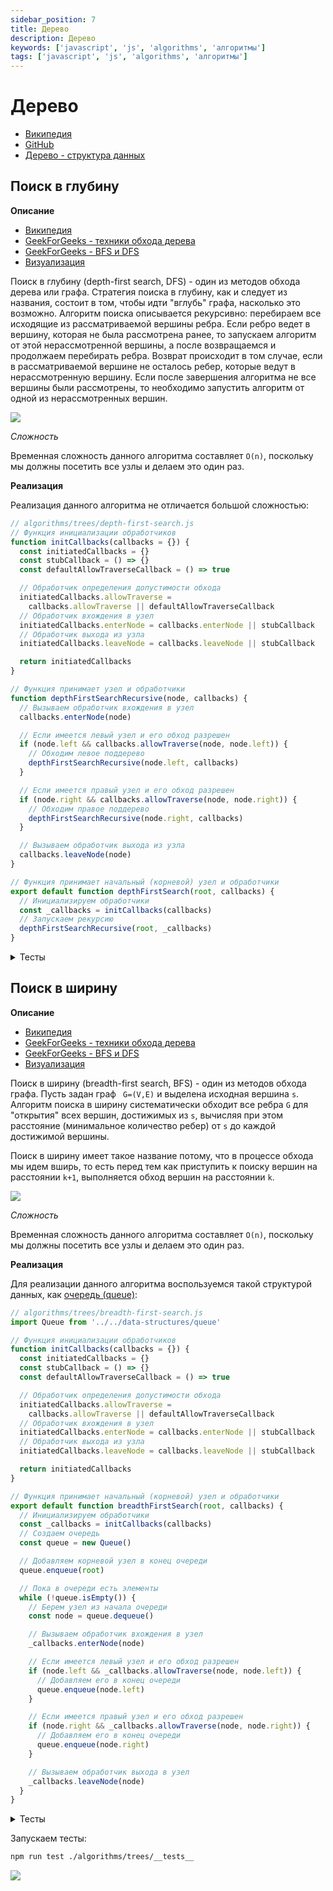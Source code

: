 ```yaml
---
sidebar_position: 7
title: Дерево
description: Дерево
keywords: ['javascript', 'js', 'algorithms', 'алгоритмы']
tags: ['javascript', 'js', 'algorithms', 'алгоритмы']
---
```


# Дерево

- [Википедия](https://ru.wikipedia.org/wiki/%D0%94%D0%B5%D1%80%D0%B5%D0%B2%D0%BE_(%D1%81%D1%82%D1%80%D1%83%D0%BA%D1%82%D1%83%D1%80%D0%B0_%D0%B4%D0%B0%D0%BD%D0%BD%D1%8B%D1%85))
- [GitHub](https://github.com/harryheman/algorithms-data-structures/tree/main/src/algorithms/trees)
- [Дерево - структура данных](../data-structures//tree/tree.md)

## Поиск в глубину

__Описание__

- [Википедия](https://ru.wikipedia.org/wiki/%D0%9F%D0%BE%D0%B8%D1%81%D0%BA_%D0%B2_%D0%B3%D0%BB%D1%83%D0%B1%D0%B8%D0%BD%D1%83)
- [GeekForGeeks - техники обхода дерева](https://www.geeksforgeeks.org/tree-traversals-inorder-preorder-and-postorder/)
- [GeekForGeeks - BFS и DFS](https://www.geeksforgeeks.org/bfs-vs-dfs-binary-tree/)
- [Визуализация](https://www.cs.usfca.edu/~galles/visualization/DFS.html)

Поиск в глубину (depth-first search, DFS) - один из методов обхода дерева или графа. Стратегия поиска в глубину, как и следует из названия, состоит в том, чтобы идти "вглубь" графа, насколько это возможно. Алгоритм поиска описывается рекурсивно: перебираем все исходящие из рассматриваемой вершины ребра. Если ребро ведет в вершину, которая не была рассмотрена ранее, то запускаем алгоритм от этой нерассмотренной вершины, а после возвращаемся и продолжаем перебирать ребра. Возврат происходит в том случае, если в рассматриваемой вершине не осталось ребер, которые ведут в нерассмотренную вершину. Если после завершения алгоритма не все вершины были рассмотрены, то необходимо запустить алгоритм от одной из нерассмотренных вершин.

<img src="https://habrastorage.org/webt/ig/p-/xt/igp-xtll9abataqmmy_gxlpirmq.gif" />
<br />

_Сложность_

Временная сложность данного алгоритма составляет `O(n)`, поскольку мы должны посетить все узлы и делаем это один раз.

__Реализация__

Реализация данного алгоритма не отличается большой сложностью:

```javascript
// algorithms/trees/depth-first-search.js
// Функция инициализации обработчиков
function initCallbacks(callbacks = {}) {
  const initiatedCallbacks = {}
  const stubCallback = () => {}
  const defaultAllowTraverseCallback = () => true

  // Обработчик определения допустимости обхода
  initiatedCallbacks.allowTraverse =
    callbacks.allowTraverse || defaultAllowTraverseCallback
  // Обработчик вхождения в узел
  initiatedCallbacks.enterNode = callbacks.enterNode || stubCallback
  // Обработчик выхода из узла
  initiatedCallbacks.leaveNode = callbacks.leaveNode || stubCallback

  return initiatedCallbacks
}

// Функция принимает узел и обработчики
function depthFirstSearchRecursive(node, callbacks) {
  // Вызываем обработчик вхождения в узел
  callbacks.enterNode(node)

  // Если имеется левый узел и его обход разрешен
  if (node.left && callbacks.allowTraverse(node, node.left)) {
    // Обходим левое поддерево
    depthFirstSearchRecursive(node.left, callbacks)
  }

  // Если имеется правый узел и его обход разрешен
  if (node.right && callbacks.allowTraverse(node, node.right)) {
    // Обходим правое поддерево
    depthFirstSearchRecursive(node.right, callbacks)
  }

  // Вызываем обработчик выхода из узла
  callbacks.leaveNode(node)
}

// Функция принимает начальный (корневой) узел и обработчики
export default function depthFirstSearch(root, callbacks) {
  // Инициализируем обработчики
  const _callbacks = initCallbacks(callbacks)
  // Запускаем рекурсию
  depthFirstSearchRecursive(root, _callbacks)
}
```

<details>
<summary>Тесты</summary>

```javascript
// algorithms/trees/__tests__/depth-first-search.test.js
import BinaryTreeNode from '../../../data-structures/tree/binary-tree-node'
import depthFirstSearch from '../depth-first-search'

describe('depthFirstSearch', () => {
  it('должен обойти дерево в глубину', () => {
    const nodeA = new BinaryTreeNode('A')
    const nodeB = new BinaryTreeNode('B')
    const nodeC = new BinaryTreeNode('C')
    const nodeD = new BinaryTreeNode('D')
    const nodeE = new BinaryTreeNode('E')
    const nodeF = new BinaryTreeNode('F')
    const nodeG = new BinaryTreeNode('G')

    nodeA.setLeft(nodeB).setRight(nodeC)
    nodeB.setLeft(nodeD).setRight(nodeE)
    nodeC.setLeft(nodeF).setRight(nodeG)

    expect(nodeA.toString()).toBe('D,B,E,A,F,C,G')

    const enterNodeCallback = jest.fn()
    const leaveNodeCallback = jest.fn()

    // Обходим дерево с дефолтными обработчиками
    depthFirstSearch(nodeA)

    // Обходим дерево с кастомными обработчиками
    depthFirstSearch(nodeA, {
      enterNode: enterNodeCallback,
      leaveNode: leaveNodeCallback,
    })

    expect(enterNodeCallback).toHaveBeenCalledTimes(7)
    expect(leaveNodeCallback).toHaveBeenCalledTimes(7)

    // Проверяем вход в узлы
    expect(enterNodeCallback.mock.calls[0][0].value).toEqual('A')
    expect(enterNodeCallback.mock.calls[1][0].value).toEqual('B')
    expect(enterNodeCallback.mock.calls[2][0].value).toEqual('D')
    expect(enterNodeCallback.mock.calls[3][0].value).toEqual('E')
    expect(enterNodeCallback.mock.calls[4][0].value).toEqual('C')
    expect(enterNodeCallback.mock.calls[5][0].value).toEqual('F')
    expect(enterNodeCallback.mock.calls[6][0].value).toEqual('G')

    // Проверяем выход из узлов
    expect(leaveNodeCallback.mock.calls[0][0].value).toEqual('D')
    expect(leaveNodeCallback.mock.calls[1][0].value).toEqual('E')
    expect(leaveNodeCallback.mock.calls[2][0].value).toEqual('B')
    expect(leaveNodeCallback.mock.calls[3][0].value).toEqual('F')
    expect(leaveNodeCallback.mock.calls[4][0].value).toEqual('G')
    expect(leaveNodeCallback.mock.calls[5][0].value).toEqual('C')
    expect(leaveNodeCallback.mock.calls[6][0].value).toEqual('A')
  })

  it('должен проверить возможность кастомизации обработчиков', () => {
    const nodeA = new BinaryTreeNode('A')
    const nodeB = new BinaryTreeNode('B')
    const nodeC = new BinaryTreeNode('C')
    const nodeD = new BinaryTreeNode('D')
    const nodeE = new BinaryTreeNode('E')
    const nodeF = new BinaryTreeNode('F')
    const nodeG = new BinaryTreeNode('G')

    nodeA.setLeft(nodeB).setRight(nodeC)
    nodeB.setLeft(nodeD).setRight(nodeE)
    nodeC.setLeft(nodeF).setRight(nodeG)

    expect(nodeA.toString()).toBe('D,B,E,A,F,C,G')

    const enterNodeCallback = jest.fn()
    const leaveNodeCallback = jest.fn()

    // Обходим дерево с дефолтными обработчиками
    depthFirstSearch(nodeA)

    // Обходим дерево с кастомными обработчиками
    depthFirstSearch(nodeA, {
      allowTraverse: (node, child) => {
        // Запрещаем обход левой части дерева
        return child.value !== 'B'
      },
      enterNode: enterNodeCallback,
      leaveNode: leaveNodeCallback,
    })

    expect(enterNodeCallback).toHaveBeenCalledTimes(4)
    expect(leaveNodeCallback).toHaveBeenCalledTimes(4)

    // Проверяем вход в узлы
    expect(enterNodeCallback.mock.calls[0][0].value).toEqual('A')
    expect(enterNodeCallback.mock.calls[1][0].value).toEqual('C')
    expect(enterNodeCallback.mock.calls[2][0].value).toEqual('F')
    expect(enterNodeCallback.mock.calls[3][0].value).toEqual('G')

    // Проверяем выход из узлов
    expect(leaveNodeCallback.mock.calls[0][0].value).toEqual('F')
    expect(leaveNodeCallback.mock.calls[1][0].value).toEqual('G')
    expect(leaveNodeCallback.mock.calls[2][0].value).toEqual('C')
    expect(leaveNodeCallback.mock.calls[3][0].value).toEqual('A')
  })
})
```

</details>

## Поиск в ширину

__Описание__

- [Википедия](https://ru.wikipedia.org/wiki/%D0%9F%D0%BE%D0%B8%D1%81%D0%BA_%D0%B2_%D1%88%D0%B8%D1%80%D0%B8%D0%BD%D1%83)
- [GeekForGeeks - техники обхода дерева](https://www.geeksforgeeks.org/tree-traversals-inorder-preorder-and-postorder/)
- [GeekForGeeks - BFS и DFS](https://www.geeksforgeeks.org/bfs-vs-dfs-binary-tree/)
- [Визуализация](https://www.cs.usfca.edu/~galles/visualization/BFS.html)

Поиск в ширину (breadth-first search, BFS) - один из методов обхода графа. Пусть задан граф ` G=(V,E)` и выделена исходная вершина `s`. Алгоритм поиска в ширину систематически обходит все ребра `G` для "открытия" всех вершин, достижимых из `s`, вычисляя при этом расстояние (минимальное количество ребер) от `s` до каждой достижимой вершины.

Поиск в ширину имеет такое название потому, что в процессе обхода мы идем вширь, то есть перед тем как приступить к поиску вершин на расстоянии `k+1`, выполняется обход вершин на расстоянии `k`.

<img src="https://habrastorage.org/webt/dc/16/jx/dc16jx6vxvyayt2hr_xeebrfxs4.gif" />
<br />

_Сложность_

Временная сложность данного алгоритма составляет `O(n)`, поскольку мы должны посетить все узлы и делаем это один раз.

__Реализация__

Для реализации данного алгоритма воспользуемся такой структурой данных, как [очередь (queue)](../data-structures/queue.md):

```javascript
// algorithms/trees/breadth-first-search.js
import Queue from '../../data-structures/queue'

// Функция инициализации обработчиков
function initCallbacks(callbacks = {}) {
  const initiatedCallbacks = {}
  const stubCallback = () => {}
  const defaultAllowTraverseCallback = () => true

  // Обработчик определения допустимости обхода
  initiatedCallbacks.allowTraverse =
    callbacks.allowTraverse || defaultAllowTraverseCallback
  // Обработчик вхождения в узел
  initiatedCallbacks.enterNode = callbacks.enterNode || stubCallback
  // Обработчик выхода из узла
  initiatedCallbacks.leaveNode = callbacks.leaveNode || stubCallback

  return initiatedCallbacks
}

// Функция принимает начальный (корневой) узел и обработчики
export default function breadthFirstSearch(root, callbacks) {
  // Инициализируем обработчики
  const _callbacks = initCallbacks(callbacks)
  // Создаем очередь
  const queue = new Queue()

  // Добавляем корневой узел в конец очереди
  queue.enqueue(root)

  // Пока в очереди есть элементы
  while (!queue.isEmpty()) {
    // Берем узел из начала очереди
    const node = queue.dequeue()

    // Вызываем обработчик вхождения в узел
    _callbacks.enterNode(node)

    // Если имеется левый узел и его обход разрешен
    if (node.left && _callbacks.allowTraverse(node, node.left)) {
      // Добавляем его в конец очереди
      queue.enqueue(node.left)
    }

    // Если имеется правый узел и его обход разрешен
    if (node.right && _callbacks.allowTraverse(node, node.right)) {
      // Добавляем его в конец очереди
      queue.enqueue(node.right)
    }

    // Вызываем обработчик выхода в узел
    _callbacks.leaveNode(node)
  }
}
```

<details>
<summary>Тесты</summary>

```javascript
// algorithms/trees/__tests__/breadth-first-search.test.js
import BinaryTreeNode from '../../../data-structures/tree/binary-tree-node'
import breadthFirstSearch from '../breadth-first-search'

describe('breadthFirstSearch', () => {
  it('должен обойти дерево в ширину', () => {
    const nodeA = new BinaryTreeNode('A')
    const nodeB = new BinaryTreeNode('B')
    const nodeC = new BinaryTreeNode('C')
    const nodeD = new BinaryTreeNode('D')
    const nodeE = new BinaryTreeNode('E')
    const nodeF = new BinaryTreeNode('F')
    const nodeG = new BinaryTreeNode('G')

    nodeA.setLeft(nodeB).setRight(nodeC)
    nodeB.setLeft(nodeD).setRight(nodeE)
    nodeC.setLeft(nodeF).setRight(nodeG)

    expect(nodeA.toString()).toBe('D,B,E,A,F,C,G')

    const enterNodeCallback = jest.fn()
    const leaveNodeCallback = jest.fn()

    // Обходим дерево с дефолтными обработчиками
    breadthFirstSearch(nodeA)

    // Обходим дерево с кастомными обработчиками
    breadthFirstSearch(nodeA, {
      enterNode: enterNodeCallback,
      leaveNode: leaveNodeCallback,
    })

    expect(enterNodeCallback).toHaveBeenCalledTimes(7)
    expect(leaveNodeCallback).toHaveBeenCalledTimes(7)

    // Проверяем вход в узлы
    expect(enterNodeCallback.mock.calls[0][0].value).toEqual('A')
    expect(enterNodeCallback.mock.calls[1][0].value).toEqual('B')
    expect(enterNodeCallback.mock.calls[2][0].value).toEqual('C')
    expect(enterNodeCallback.mock.calls[3][0].value).toEqual('D')
    expect(enterNodeCallback.mock.calls[4][0].value).toEqual('E')
    expect(enterNodeCallback.mock.calls[5][0].value).toEqual('F')
    expect(enterNodeCallback.mock.calls[6][0].value).toEqual('G')

    // Проверяем выход из узлов
    expect(leaveNodeCallback.mock.calls[0][0].value).toEqual('A')
    expect(leaveNodeCallback.mock.calls[1][0].value).toEqual('B')
    expect(leaveNodeCallback.mock.calls[2][0].value).toEqual('C')
    expect(leaveNodeCallback.mock.calls[3][0].value).toEqual('D')
    expect(leaveNodeCallback.mock.calls[4][0].value).toEqual('E')
    expect(leaveNodeCallback.mock.calls[5][0].value).toEqual('F')
    expect(leaveNodeCallback.mock.calls[6][0].value).toEqual('G')
  })

  it('должен проверить возможность кастомизации обработчиками', () => {
    const nodeA = new BinaryTreeNode('A')
    const nodeB = new BinaryTreeNode('B')
    const nodeC = new BinaryTreeNode('C')
    const nodeD = new BinaryTreeNode('D')
    const nodeE = new BinaryTreeNode('E')
    const nodeF = new BinaryTreeNode('F')
    const nodeG = new BinaryTreeNode('G')

    nodeA.setLeft(nodeB).setRight(nodeC)
    nodeB.setLeft(nodeD).setRight(nodeE)
    nodeC.setLeft(nodeF).setRight(nodeG)

    expect(nodeA.toString()).toBe('D,B,E,A,F,C,G')

    const enterNodeCallback = jest.fn()
    const leaveNodeCallback = jest.fn()

    // Обходим дерево с дефолтными обработчиками
    breadthFirstSearch(nodeA)

    // Обходим дерево с кастомными обработчиками
    breadthFirstSearch(nodeA, {
      allowTraverse: (_, child) => {
        // Запрещаем обход левой части дерева
        return child.value !== 'B'
      },
      enterNode: enterNodeCallback,
      leaveNode: leaveNodeCallback,
    })

    expect(enterNodeCallback).toHaveBeenCalledTimes(4)
    expect(leaveNodeCallback).toHaveBeenCalledTimes(4)

    // Проверяем вход в узлы
    expect(enterNodeCallback.mock.calls[0][0].value).toEqual('A')
    expect(enterNodeCallback.mock.calls[1][0].value).toEqual('C')
    expect(enterNodeCallback.mock.calls[2][0].value).toEqual('F')
    expect(enterNodeCallback.mock.calls[3][0].value).toEqual('G')

    // Проверяем выход из узлов
    expect(leaveNodeCallback.mock.calls[0][0].value).toEqual('A')
    expect(leaveNodeCallback.mock.calls[1][0].value).toEqual('C')
    expect(leaveNodeCallback.mock.calls[2][0].value).toEqual('F')
    expect(leaveNodeCallback.mock.calls[3][0].value).toEqual('G')
  })
})
```

</details>

Запускаем тесты:

```bash
npm run test ./algorithms/trees/__tests__
```

<img src="https://habrastorage.org/webt/m_/vb/wu/m_vbwudxdlj6xiozw_elaq1-6cq.png" />
